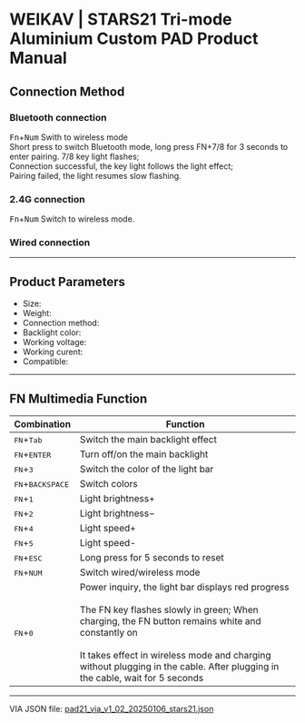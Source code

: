 # **WEIKAV | STARS21** Tri-mode Aluminium Custom PAD Product Manual

## Connection Method

### Bluetooth connection

<kbd>Fn</kbd>+<kbd>Num</kbd> Swith to wireless mode  
Short press to switch Bluetooth mode, long press FN+7/8 for 3 seconds to enter pairing. 7/8 key light flashes;  
Connection successful, the key light follows the light effect;  
Pairing failed, the light resumes slow flashing.

### 2.4G connection

<kbd>Fn</kbd>+<kbd>Num</kbd> Switch to wireless mode.

### Wired connection

-----

## Product Parameters

- Size:
- Weight:
- Connection method:
- Backlight color:
- Working voltage:
- Working curent:
- Compatible:

-----

## FN Multimedia Function 

| Combination                        | Function                                                                                                                                                                                                                                                                                        |
|------------------------------------|-------------------------------------------------------------------------------------------------------------------------------------------------------------------------------------------------------------------------------------------------------------------------------------------------|
| <kbd>FN</kbd>+<kbd>Tab</kbd>       | Switch the main backlight effect                                                                                                                                                                                                                                                                |
| <kbd>FN</kbd>+<kbd>ENTER</kbd>     | Turn off/on the main backlight                                                                                                                                                                                                                                                                  |
| <kbd>FN</kbd>+<kbd>3</kbd>         | Switch the color of the light bar                                                                                                                                                                                                                                                               |
| <kbd>FN</kbd>+<kbd>BACKSPACE</kbd> | Switch colors                                                                                                                                                                                                                                                                                   |
| <kbd>FN</kbd>+<kbd>1</kbd>         | Light brightness+                                                                                                                                                                                                                                                                               |
| <kbd>FN</kbd>+<kbd>2</kbd>         | Light brightness&minus;                                                                                                                                                                                                                                                                         |
| <kbd>FN</kbd>+<kbd>4</kbd>         | Light speed+                                                                                                                                                                                                                                                                                    |
| <kbd>FN</kbd>+<kbd>5</kbd>         | Light speed-                                                                                                                                                                                                                                                                                    |
| <kbd>FN</kbd>+<kbd>ESC</kbd>       | Long press for 5 seconds to reset                                                                                                                                                                                                                                                               |
| <kbd>FN</kbd>+<kbd>NUM</kbd>       | Switch wired/wireless mode                                                                                                                                                                                                                                                                      |
| <kbd>FN</kbd>+<kbd>0</kbd>         | Power inquiry, the light bar displays red progress<br><br>The FN key flashes slowly in green; When charging, the FN button remains white and constantly on<br><br>It takes effect in wireless mode and charging without plugging in the cable. After plugging in the cable, wait for 5 seconds |

-----

VIA JSON file: [pad21_via_v1_02_20250106_stars21.json](pad21_via_v1_02_20250106_stars21.json)